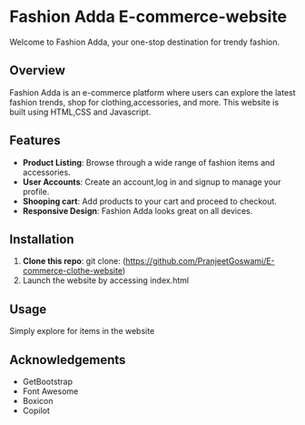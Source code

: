 # Fashion Adda E-commerce-website
Welcome to Fashion Adda, your one-stop destination for trendy fashion.

## Overview
Fashion Adda is an e-commerce platform where users can explore the latest fashion trends, shop for clothing,accessories, and more. This website is built using HTML,CSS and Javascript.

## Features
- **Product Listing**: Browse through a wide range of fashion items and accessories.
- **User Accounts**: Create an account,log in and signup to manage your profile.
- **Shooping cart**: Add products to your cart and proceed to checkout.
- **Responsive Design**: Fashion Adda looks great on all devices.

## Installation
1. **Clone this repo**: git clone: (https://github.com/PranjeetGoswami/E-commerce-clothe-website)
2. Launch the website by accessing index.html

## Usage
Simply explore for items in the website

## Acknowledgements
- GetBootstrap
- Font Awesome
- Boxicon
- Copilot
